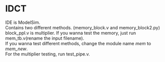 # IDCT
IDE is ModelSim.</br>
Contains two different methods. (memory_block.v and memory_block2.py)</br>
block_ppl.v is multiplier. If you wanna test the memory, just run mem_tb.v(rename the input filename).</br>
If you wanna test different methods, change the module name *mem* to *mem_new*.</br>
For the multiplier testing, run test_pipe.v.
